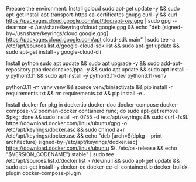 

Prepare the environment: 
Install gcloud
sudo apt-get update -y && sudo apt-get install apt-transport-https ca-certificates gnupg curl -y && curl https://packages.cloud.google.com/apt/doc/apt-key.gpg | sudo gpg --dearmor -o /usr/share/keyrings/cloud.google.gpg && echo "deb [signed-by=/usr/share/keyrings/cloud.google.gpg] https://packages.cloud.google.com/apt cloud-sdk main" | sudo tee -a /etc/apt/sources.list.d/google-cloud-sdk.list && sudo apt-get update && sudo apt-get install -y google-cloud-cli


Install python
sudo apt update && sudo apt upgrade -y && sudo add-apt-repository ppa:deadsnakes/ppa -y && sudo apt update && sudo apt install -y python3.11 && sudo apt install -y python3.11-dev python3.11-venv

python3.11 -m venv venv && source venv/bin/activate && pip install -r requirements.txt && rm requirements.txt && pip install -e .


Install docker
for pkg in docker.io docker-doc docker-compose docker-compose-v2 podman-docker containerd runc; do sudo apt-get remove $pkg; done && sudo install -m 0755 -d /etc/apt/keyrings && sudo curl -fsSL https://download.docker.com/linux/ubuntu/gpg -o /etc/apt/keyrings/docker.asc && sudo chmod a+r /etc/apt/keyrings/docker.asc  && echo "deb [arch=$(dpkg --print-architecture) signed-by=/etc/apt/keyrings/docker.asc] https://download.docker.com/linux/ubuntu $(. /etc/os-release && echo "$VERSION_CODENAME") stable" | sudo tee /etc/apt/sources.list.d/docker.list > /dev/null && sudo apt-get update && sudo apt-get install -y docker-ce docker-ce-cli containerd.io docker-buildx-plugin docker-compose-plugin